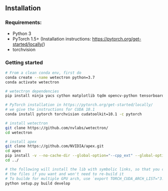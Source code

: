 ## Installation

### Requirements:
- Python 3
- PyTorch 1.5+ (Installation instructions: https://pytorch.org/get-started/locally/)
- torchvision

### Getting started

```bash
# From a clean conda env, first do
conda create --name wetectron python=3.7
conda activate wetectron

# wetectron dependencies
pip install ninja yacs cython matplotlib tqdm opencv-python tensorboardX pycocotools

# PyTorch installation in https://pytorch.org/get-started/locally/
# we give the instructions for CUDA 10.1
conda install pytorch torchvision cudatoolkit=10.1 -c pytorch

# install wetectron
git clone https://github.com/nvlabs/wetectron/
cd wetectron

# install apex
git clone https://github.com/NVIDIA/apex.git
cd apex
pip install -v --no-cache-dir --global-option="--cpp_ext" --global-option="--cuda_ext" ./
cd ../

# the following will install the lib with symbolic links, so that you can modify
# the files if you want and won't need to re-build it
# To builde for multiple GPU arch, use `export TORCH_CUDA_ARCH_LIST="3.7;5.0;6.0;7.0"`
python setup.py build develop
```
